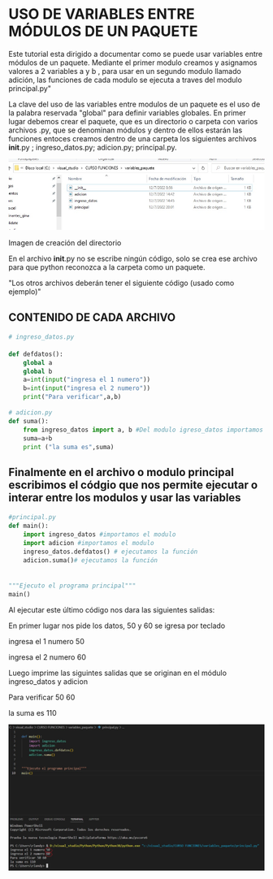 # USO DE VARIABLES ENTRE MÓDULOS DE UN PAQUETE
Este tutorial esta dirigido a documentar como se puede usar variables entre módulos de un paquete. Mediante el primer modulo creamos y asignamos valores a 2 variables  a y b , para usar en un segundo modulo llamado adición, las funciones de cada modulo se ejecuta a traves del modulo principal.py"

La clave del uso de las variables entre modulos de un paquete es el uso de la palabra reservada  \"global\" para definir variables globales.
En primer lugar debemos crear el paquete, que es un directorio o carpeta con varios archivos .py, que se denominan módulos y dentro de ellos estarán las funciones entoces creamos dentro de una carpeta los siguientes archivos __init__.py ; ingreso_datos.py; adicion.py; principal.py.

![](https://github.com/RafaelLandy/IMAGENES-DE-SOPORTE/blob/main/Directorio.jpg)

Imagen de creación del directorio

En el archivo __init__.py no se escribe ningún código, solo se crea ese archivo para que python reconozca a la carpeta como un paquete.

"Los otros archivos deberán tener el siguiente código (usado como ejemplo)"

## CONTENIDO DE CADA ARCHIVO


```python
# ingreso_datos.py

def defdatos():
    global a
    global b
    a=int(input("ingresa el 1 numero"))
    b=int(input("ingresa el 2 numero"))
    print("Para verificar",a,b)

```
 
```python
# adicion.py
def suma():
    from ingreso_datos import a, b #Del modulo igreso_datos importamos las variables a y be 
    suma=a+b
    print ("la suma es",suma)
```
## Finalmente en el archivo o modulo principal escribimos el códgio que nos permite ejecutar o interar entre los modulos y usar las variables

```python
#principal.py
def main():
    import ingreso_datos #importamos el modulo
    import adicion #importamos el modulo
    ingreso_datos.defdatos() # ejecutamos la función
    adicion.suma()# ejecutamos la función

    
"""Ejecuto el programa principal"""   
main()
```
Al ejecutar este último código nos dara las siguientes salidas:

En primer lugar nos pide los datos, 50 y 60 se igresa por teclado

ingresa el 1 numero 50

ingresa el 2 numero 60

Luego imprime las siguintes salidas que se originan en el módulo ingreso_datos y adicion

Para verificar 50 60

la suma es 110

![](https://github.com/RafaelLandy/IMAGENES-DE-SOPORTE/blob/main/imagen%20salida.jpg)
